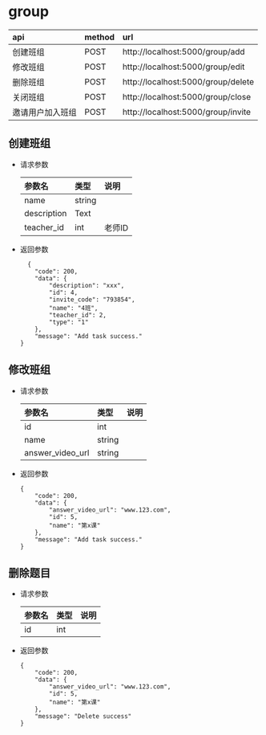# group

| api | method| url |
| :-----| :---- | :---- |
| 创建班组 | POST | http://localhost:5000/group/add
| 修改班组 | POST | http://localhost:5000/group/edit
| 删除班组 | POST | http://localhost:5000/group/delete
| 关闭班组 | POST | http://localhost:5000/group/close
| 邀请用户加入班组 | POST | http://localhost:5000/group/invite


## 创建班组
- 请求参数
    
    | 参数名 | 类型| 说明 |
    | :-----| :---- | :---- |
    | name | string | 
    | description | Text |
    | teacher_id| int | 老师ID
    
- 返回参数
    ``` 
      {
        "code": 200,
        "data": {
            "description": "xxx",
            "id": 4,
            "invite_code": "793854",
            "name": "4班",
            "teacher_id": 2,
            "type": "1"
        },
        "message": "Add task success."
    }
    ```

## 修改班组
- 请求参数
    
    | 参数名 | 类型| 说明 |
    | :-----| :---- | :---- |
    | id | int | 
    | name | string | 
    | answer_video_url | string | 

- 返回参数

    ```
    {
        "code": 200,
        "data": {
            "answer_video_url": "www.123.com",
            "id": 5,
            "name": "第x课"
        },
        "message": "Add task success."
    }
    ```
  
## 删除题目
- 请求参数
    
    | 参数名 | 类型| 说明 |
    | :-----| :---- | :---- |
    | id | int | 

- 返回参数

    ```
    {
        "code": 200,
        "data": {
            "answer_video_url": "www.123.com",
            "id": 5,
            "name": "第x课"
        },
        "message": "Delete success"
    }
    ```